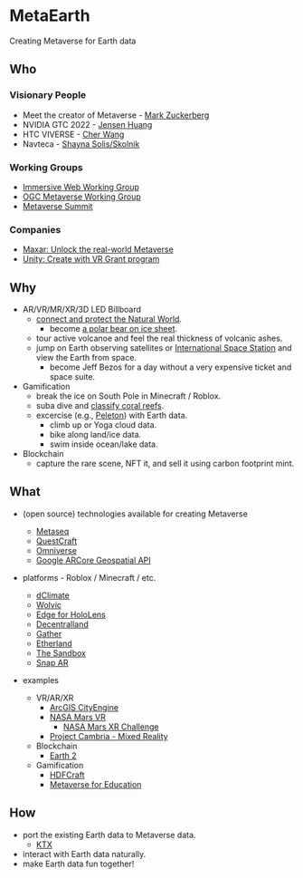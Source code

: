 # MetaEarth

Creating Metaverse for Earth data

## Who
### Visionary People
* Meet the creator of Metaverse - [Mark Zuckerberg](https://www.youtube.com/watch?v=gElfIo6uw4g)
* NVIDIA GTC 2022 - [Jensen Huang](https://www.youtube.com/watch?v=39ubNuxnrK8)
* HTC VIVERSE - [Cher Wang](https://youtu.be/0DylYVxgyOM)
* Navteca - [Shayna Solis/Skolnik](https://www.youtube.com/watch?v=Ef8j6hYbnFE)

### Working Groups
* [Immersive Web Working Group](https://www.w3.org/immersive-web/)
* [OGC Metaverse Working Group](https://www.ogc.org/standards/requests/249)
* [Metaverse Summit](https://metaverse-summit.org/)

### Companies
* [Maxar: Unlock the real-world Metaverse](https://www.youtube.com/watch?v=yoXU5OWB08M) 
* [Unity: Create with VR Grant program](https://unity.com/grants/create-with-vr)

## Why
* AR/VR/MR/XR/3D LED Billboard
  * [connect and protect the Natural World](https://ssir.org/articles/entry/using_the_metaverse_to_connect_and_protect_the_natural_world).
    * become [a polar bear on ice sheet](https://www.youtube.com/watch?v=0nUA9aq5Gpk).
  * tour active volcanoe and feel the real thickness of volcanic ashes.
  * jump on Earth observing satellites or [International Space Station](https://www.oculus.com/experiences/quest/3006696236087408) and view the Earth from space.
    * become Jeff Bezos for a day without a very expensive ticket and space suite.
* Gamification
  * break the ice on South Pole in Minecraft / Roblox.
  * suba dive and [classify coral reefs](http://nemonet.info/).
  * excercise (e.g., [Peleton](https://www.onepeloton.com/bike/lanebreak)) with Earth data.
    * climb up or Yoga cloud data.
    * bike along land/ice data.
    * swim inside ocean/lake data.
* Blockchain
  * capture the rare scene, NFT it, and sell it using carbon footprint mint.

## What
* (open source) technologies available for creating Metaverse
  * [Metaseq](https://github.com/facebookresearch/metaseq)
  * [QuestCraft](https://github.com/QuestCraftPlusPlus/QuestCraft)
  * [Omniverse](https://www.nvidia.com/en-us/omniverse/)
  * [Google ARCore Geospatial API](https://developers.google.com/ar/develop/geospatial)
* platforms - Roblox / Minecraft / etc.
  * [dClimate](https://www.dclimate.net/)
  * [Wolvic](https://wolvic.com/)
  * [Edge for HoloLens](https://docs.microsoft.com/en-us/hololens/hololens-new-edge)
  * [Decentralland](https://decentraland.org/)
  * [Gather](https://www.gather.town/socials)
  * [Etherland](https://etherland.world/marketplace/)
  * [The Sandbox](https://www.sandbox.game/en/)
  * [Snap AR](https://ar.snap.com/)

* examples
  * VR/AR/XR
    * [ArcGIS CityEngine](https://www.esri.com/en-us/arcgis/products/arcgis-cityengine/overview) 
    * [NASA Mars VR](https://accessmars.withgoogle.com/)
      * [NASA Mars XR Challenge](https://www.herox.com/MarsXR)
    * [Project Cambria - Mixed Reality](https://www.youtube.com/watch?v=tgJ7m0Phd64)
  * Blockchain
    * [Earth 2](https://earth2.io/)
  * Gamification
    * [HDFCraft](http://hyoklee.github.io/HDFCRAFT/)
    * [Metaverse for Education](https://www.youtube.com/watch?v=ZTp5mK3sLRc)

## How
* port the existing Earth data to Metaverse data.
  * [KTX](https://www.khronos.org/ktx/) 
* interact with Earth data naturally.
* make Earth data fun together!
